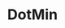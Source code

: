 ---
title: DotMin
slug: dot-min
github_link: http://github.com/dotkrnl/dotmin
demo_preview: http://demo.dotkrnl.com/
demo_screenshot: 
description: Minimal, responsive, animation sidebar
---